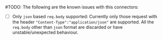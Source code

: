 #TODO:
The following are the known issues with this connectors:
 - [ ] Only `json` based `req.body` supported:
 		Currently only those request with the header `"Content-Type":"application/json"` are supported. All the `req.body` other than `json` format are discarded or have unstable/unexpected behaviour.